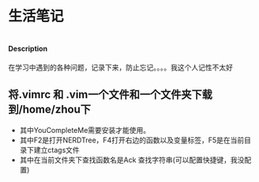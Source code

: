 # 生活笔记
# 
#### Description
在学习中遇到的各种问题，记录下来，防止忘记。。。。我这个人记性不太好
## 将.vimrc 和 .vim一个文件和一个文件夹下载到/home/zhou下   
- 其中YouCompleteMe需要安装才能使用。   
- 其中F2是打开NERDTree，F4打开右边的函数以及变量标签，F5是在当前目录下建立ctags文件   
- 其中在当前文件夹下查找函数名是Ack 查找字符串(可以配置快捷键，我没配置)
